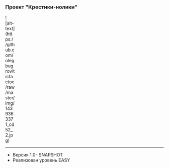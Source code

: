 ### Проект "Крестики-нолики"
<div style=width:30px>![alt-text](https://github.com/olegbugrov/tictactoe/raw/master/img/1439363371_cd52_2.jpg)</div>
<hr>
<ul>
<li>Версия 1.0- SNAPSHOT</li>
<li>Реализован уровень EASY</li></ul>
